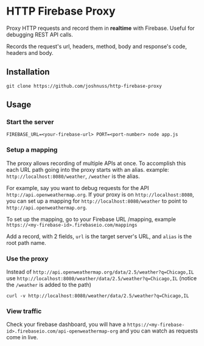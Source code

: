 # HTTP Firebase Proxy

Proxy HTTP requests and record them in **realtime** with Firebase. Useful for debugging REST API calls.

Records the request's url, headers, method, body and response's code, headers and body.

## Installation

```
git clone https://github.com/joshnuss/http-firebase-proxy
```

## Usage

### Start the server

```
FIREBASE_URL=<your-firebase-url> PORT=<port-number> node app.js
```

### Setup a mapping

The proxy allows recording of multiple APIs at once. To accomplish this each URL path going into the proxy starts with an alias. example: `http://localhost:8080/weather`, `/weather` is the alias.

For example, say you want to debug requests for the API `http://api.openweathermap.org`. If your proxy is on `http://localhost:8080`, you can set up a mapping for `http://localhost:8080/weather` to point to `http://api.openweathermap.org`.

To set up the mapping, go to your Firebase URL /mapping, example `https://<my-firebase-id>.firebaseio.com/mappings`

Add a record, with 2 fields, `url` is the target server's URL, and `alias` is the root path name.

### Use the proxy

Instead of `http://api.openweathermap.org/data/2.5/weather?q=Chicago,IL` use `http://localhost:8080/weather/data/2.5/weather?q=Chicago,IL` (notice the `/weather` is added to the path)

```
curl -v http://localhost:8080/weather/data/2.5/weather?q=Chicago,IL
```

### View traffic

Check your firebase dashboard, you will have a `https://<my-firebase-id>.firebaseio.com/api-openweathermap-org` and you can watch as requests come in live.
